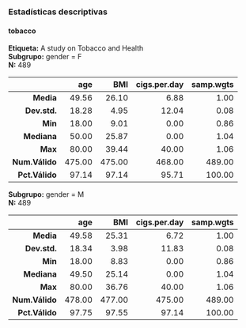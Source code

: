 ### Estadísticas descriptivas  
#### tobacco  
**Etiqueta:** A study on Tobacco and Health  
**Subgrupo:** gender = F  
**N:** 489  

|         &nbsp; |    age |    BMI | cigs.per.day | samp.wgts |
|---------------:|-------:|-------:|-------------:|----------:|
|      **Media** |  49.56 |  26.10 |         6.88 |      1.00 |
|   **Dev.std.** |  18.28 |   4.95 |        12.04 |      0.08 |
|        **Min** |  18.00 |   9.01 |         0.00 |      0.86 |
|    **Mediana** |  50.00 |  25.87 |         0.00 |      1.04 |
|        **Max** |  80.00 |  39.44 |        40.00 |      1.06 |
| **Num.Válido** | 475.00 | 475.00 |       468.00 |    489.00 |
| **Pct.Válido** |  97.14 |  97.14 |        95.71 |    100.00 |

**Subgrupo:** gender = M  
**N:** 489  

|         &nbsp; |    age |    BMI | cigs.per.day | samp.wgts |
|---------------:|-------:|-------:|-------------:|----------:|
|      **Media** |  49.58 |  25.31 |         6.72 |      1.00 |
|   **Dev.std.** |  18.34 |   3.98 |        11.83 |      0.08 |
|        **Min** |  18.00 |   8.83 |         0.00 |      0.86 |
|    **Mediana** |  49.50 |  25.14 |         0.00 |      1.04 |
|        **Max** |  80.00 |  36.76 |        40.00 |      1.06 |
| **Num.Válido** | 478.00 | 477.00 |       475.00 |    489.00 |
| **Pct.Válido** |  97.75 |  97.55 |        97.14 |    100.00 |
